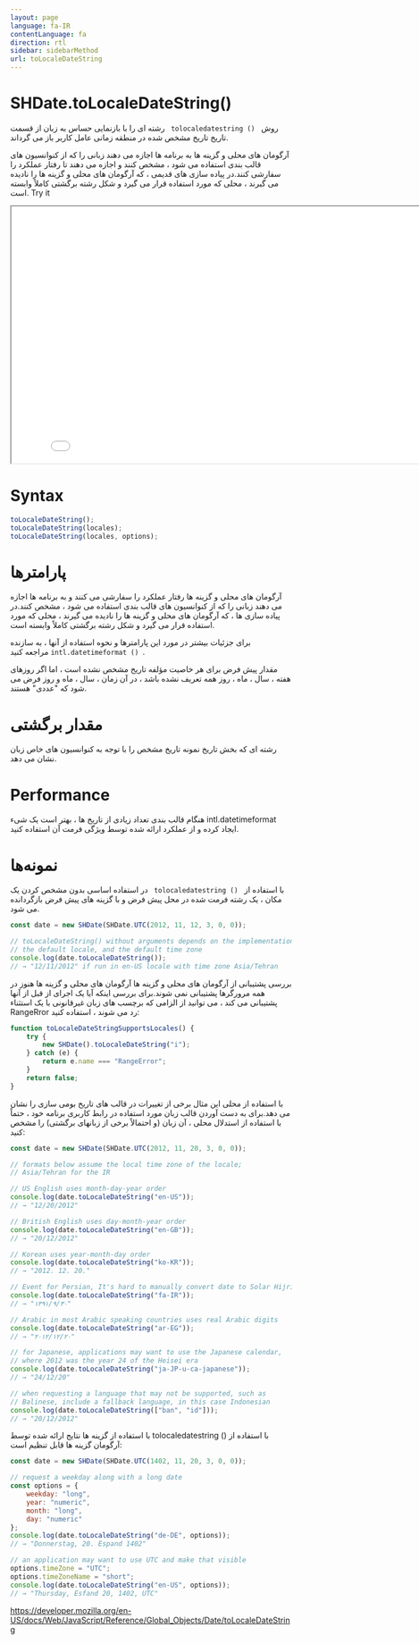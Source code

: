 ```yaml
---
layout: page
language: fa-IR
contentLanguage: fa
direction: rtl
sidebar: sidebarMethod
url: toLocaleDateString
---
```


# SHDate.toLocaleDateString()

روش <code dir = "ltr"> tolocaledatestring () </code> رشته ای را با بازنمایی حساس به زبان از قسمت تاریخ تاریخ مشخص شده در منطقه زمانی عامل کاربر باز می گرداند.

آرگومان های محلی و گزینه ها به برنامه ها اجازه می دهند زبانی را که از کنوانسیون های قالب بندی استفاده می شود ، مشخص کنند و اجازه می دهند تا رفتار عملکرد را سفارشی کنند.در پیاده سازی های قدیمی ، که آرگومان های محلی و گزینه ها را نادیده می گیرند ، محلی که مورد استفاده قرار می گیرد و شکل رشته برگشتی کاملاً وابسته است.
Try it

<iframe style="width: 830px; height: 460px;" src="/SHDateTime-js/examples/live.html?function=toLocaleDateString" title="MDN Web Docs Interactive Example" loading="lazy"></iframe>
<br/>

# Syntax

```js
toLocaleDateString();
toLocaleDateString(locales);
toLocaleDateString(locales, options);
```

# پارامترها

آرگومان های محلی و گزینه ها رفتار عملکرد را سفارشی می کنند و به برنامه ها اجازه می دهند زبانی را که از کنوانسیون های قالب بندی استفاده می شود ، مشخص کنند.در پیاده سازی ها ، که آرگومان های محلی و گزینه ها را نادیده می گیرند ، محلی که مورد استفاده قرار می گیرد و شکل رشته برگشتی کاملاً وابسته است.

برای جزئیات بیشتر در مورد این پارامترها و نحوه استفاده از آنها ، به سازنده <code dir = "ltr"> intl.datetimeformat () </code> مراجعه کنید.

مقدار پیش فرض برای هر خاصیت مؤلفه تاریخ مشخص نشده است ، اما اگر روزهای هفته ، سال ، ماه ، روز همه تعریف نشده باشد ، در آن زمان ، سال ، ماه و روز فرض می شود که "عددی" هستند.

# مقدار برگشتی

رشته ای که بخش تاریخ نمونه تاریخ مشخص را با توجه به کنوانسیون های خاص زبان نشان می دهد.

# Performance

هنگام قالب بندی تعداد زیادی از تاریخ ها ، بهتر است یک شیء intl.datetimeformat ایجاد کرده و از عملکرد ارائه شده توسط ویژگی فرمت آن استفاده کنید.

# نمونه‌ها

با استفاده از <code dir = "ltr"> tolocaledatestring () </code>
در استفاده اساسی بدون مشخص کردن یک مکان ، یک رشته فرمت شده در محل پیش فرض و با گزینه های پیش فرض بازگردانده می شود.

```js
const date = new SHDate(SHDate.UTC(2012, 11, 12, 3, 0, 0));

// toLocaleDateString() without arguments depends on the implementation,
// the default locale, and the default time zone
console.log(date.toLocaleDateString());
// → "12/11/2012" if run in en-US locale with time zone Asia/Tehran
```

بررسی پشتیبانی از آرگومان های محلی و گزینه ها
آرگومان های محلی و گزینه ها هنوز در همه مرورگرها پشتیبانی نمی شوند.برای بررسی اینکه آیا یک اجرای از قبل از آنها پشتیبانی می کند ، می توانید از الزامی که برچسب های زبان غیرقانونی با یک استثناء RangeRror رد می شوند ، استفاده کنید:

```js
function toLocaleDateStringSupportsLocales() {
	try {
		new SHDate().toLocaleDateString("i");
	} catch (e) {
		return e.name === "RangeError";
	}
	return false;
}
```

با استفاده از محلی
این مثال برخی از تغییرات در قالب های تاریخ بومی سازی را نشان می دهد.برای به دست آوردن قالب زبان مورد استفاده در رابط کاربری برنامه خود ، حتماً با استفاده از استدلال محلی ، آن زبان (و احتمالاً برخی از زبانهای برگشتی) را مشخص کنید:

```js
const date = new SHDate(SHDate.UTC(2012, 11, 20, 3, 0, 0));

// formats below assume the local time zone of the locale;
// Asia/Tehran for the IR

// US English uses month-day-year order
console.log(date.toLocaleDateString("en-US"));
// → "12/20/2012"

// British English uses day-month-year order
console.log(date.toLocaleDateString("en-GB"));
// → "20/12/2012"

// Korean uses year-month-day order
console.log(date.toLocaleDateString("ko-KR"));
// → "2012. 12. 20."

// Event for Persian, It's hard to manually convert date to Solar Hijri
console.log(date.toLocaleDateString("fa-IR"));
// → "۱۳۹۱/۹/۳۰"

// Arabic in most Arabic speaking countries uses real Arabic digits
console.log(date.toLocaleDateString("ar-EG"));
// → "٢٠‏/١٢‏/٢٠١٢"

// for Japanese, applications may want to use the Japanese calendar,
// where 2012 was the year 24 of the Heisei era
console.log(date.toLocaleDateString("ja-JP-u-ca-japanese"));
// → "24/12/20"

// when requesting a language that may not be supported, such as
// Balinese, include a fallback language, in this case Indonesian
console.log(date.toLocaleDateString(["ban", "id"]));
// → "20/12/2012"
```

با استفاده از گزینه ها
نتایج ارائه شده توسط tolocaledatestring () با استفاده از آرگومان گزینه ها قابل تنظیم است:

```js
const date = new SHDate(SHDate.UTC(1402, 11, 20, 3, 0, 0));

// request a weekday along with a long date
const options = {
	weekday: "long",
	year: "numeric",
	month: "long",
	day: "numeric"
};
console.log(date.toLocaleDateString("de-DE", options));
// → "Donnerstag, 20. Espand 1402"

// an application may want to use UTC and make that visible
options.timeZone = "UTC";
options.timeZoneName = "short";
console.log(date.toLocaleDateString("en-US", options));
// → "Thursday, Esfand 20, 1402, UTC"
```

https://developer.mozilla.org/en-US/docs/Web/JavaScript/Reference/Global_Objects/Date/toLocaleDateString

```

```
